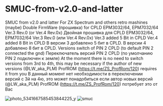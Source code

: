 # SMUC-from-v2.0-and-latter
SMUC from v2.0 and latter
For ZX Spectrum and others retro mashines (maybe) 
Double FirmWare (прошивка) for CPLD EPM3032/64, EPM7032/64 Ver.3 Rev.0 (or Ver.4 Rev.0x)
Двойная прошивка для CPLD EPM3032/64, EPM7032/64 Ver.3 Rev.0 (или Ver.4 Rev.0x)
Ver.3 added 5 Bit in CPLD
Ver.4 added 8 Bit in CPLD
В версии 3 добавлено 5 бит в CPLD.
В версии 4 добавлено 8 бит в CPLD.
Versions switch of PIN 2 CPLD (to default PIN 2 connected the gnd)
Переключатель версий PIN 2 CPLD (по умолчанию PIN 2 подключен к земле)
At the moment there is no need to switch versions from 3rd to 4th, this may be necessary if the author of new versions (@LW_aka_PLM) ProfROM (https://t.me/ZS_ProfRom/120) requires it from you
В данный момент нет необходимости в переключении версий с 3й на 4ю, это может понадобиться если автор новых версий (@LW_aka_PLM) ProfROM (https://t.me/ZS_ProfRom/120) потребует это от Вас


![photo_5341667585453844225_y](https://github.com/user-attachments/assets/cca05ec9-b649-41d8-9829-ed1a59feef68)
![smuc](https://github.com/user-attachments/assets/85ed2a83-495f-4218-b6f5-9f5989b8fc08)
